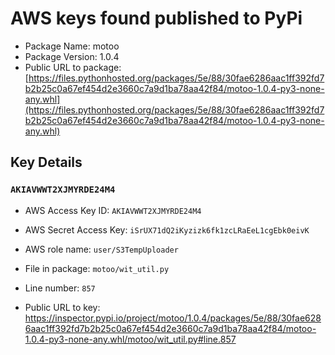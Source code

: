 # AWS keys found published to PyPi

* Package Name: motoo
* Package Version: 1.0.4
* Public URL to package: [https://files.pythonhosted.org/packages/5e/88/30fae6286aac1ff392fd7b2b25c0a67ef454d2e3660c7a9d1ba78aa42f84/motoo-1.0.4-py3-none-any.whl](https://files.pythonhosted.org/packages/5e/88/30fae6286aac1ff392fd7b2b25c0a67ef454d2e3660c7a9d1ba78aa42f84/motoo-1.0.4-py3-none-any.whl)

## Key Details

### `AKIAVWWT2XJMYRDE24M4`

* AWS Access Key ID: `AKIAVWWT2XJMYRDE24M4`
* AWS Secret Access Key: `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` 
* AWS role name: `user/S3TempUploader`
* File in package: `motoo/wit_util.py`
* Line number: `857`

* Public URL to key: https://inspector.pypi.io/project/motoo/1.0.4/packages/5e/88/30fae6286aac1ff392fd7b2b25c0a67ef454d2e3660c7a9d1ba78aa42f84/motoo-1.0.4-py3-none-any.whl/motoo/wit_util.py#line.857


